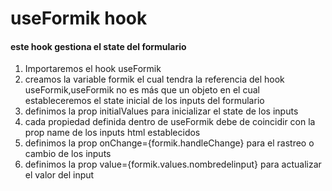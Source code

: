 # useFormik hook

#### este hook gestiona el state del formulario

<ol>
    <li>Importaremos el hook useFormik</li>
    <li>creamos la variable formik el cual tendra la referencia del hook useFormik,useFormik no es más que un objeto en el cual estableceremos el state inicial de los inputs del formulario </li>
    <li>definimos la prop initialValues para inicializar el state de los inputs</li>
    <li>cada propiedad definida dentro de useFormik debe de coincidir con la prop name de los inputs html establecidos</li>
    <li>definimos la prop onChange={formik.handleChange} para el rastreo o cambio de los inputs</li>
    <li>definimos la prop value={formik.values.nombredelinput} para actualizar el valor del input</li>
</ol>